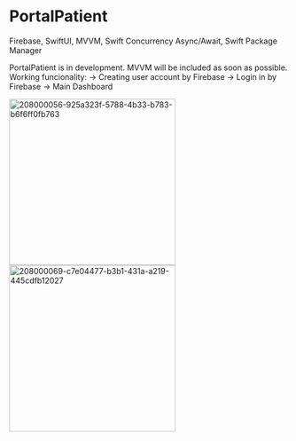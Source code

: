 # PortalPatient
Firebase, SwiftUI, MVVM, Swift Concurrency Async/Await, Swift Package Manager

PortalPatient is in development. MVVM will be included as soon as possible.
Working funcionality: 
-> Creating user account by Firebase
-> Login in by Firebase
-> Main Dashboard

<img width="300" alt="208000056-925a323f-5788-4b33-b783-b6f6ff0fb763" src="https://user-images.githubusercontent.com/107407005/208004077-7b624500-e219-4074-b952-f2924a0d8490.png">
<img width="300" alt="208000069-c7e04477-b3b1-431a-a219-445cdfb12027" src="https://user-images.githubusercontent.com/107407005/208004082-fcce4652-21d3-4647-a613-a82f4227ba9d.png">
